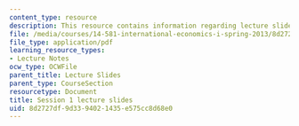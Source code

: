 ```yaml
---
content_type: resource
description: This resource contains information regarding lecture slide 1.
file: /media/courses/14-581-international-economics-i-spring-2013/8d2727df9d3394021435e575cc8d68e0_MIT14_581S13_Lecslides1.pdf
file_type: application/pdf
learning_resource_types:
- Lecture Notes
ocw_type: OCWFile
parent_title: Lecture Slides
parent_type: CourseSection
resourcetype: Document
title: Session 1 lecture slides
uid: 8d2727df-9d33-9402-1435-e575cc8d68e0
---
```

